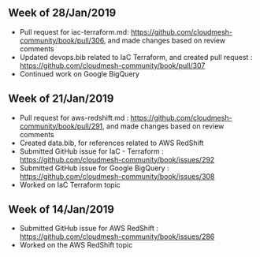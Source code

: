 

## Week of 28/Jan/2019

* Pull request for iac-terraform.md: https://github.com/cloudmesh-community/book/pull/306, and made changes based on review comments
* Updated devops.bib related to IaC Terraform, and created pull request : https://github.com/cloudmesh-community/book/pull/307
* Continued work on Google BigQuery

## Week of 21/Jan/2019

* Pull request for aws-redshift.md : https://github.com/cloudmesh-community/book/pull/291, and made changes based on review comments
* Created data.bib, for references related to AWS RedShift
* Submitted GitHub issue for IaC - Terraform : https://github.com/cloudmesh-community/book/issues/292
* Submitted GitHub issue for Google BigQuery : https://github.com/cloudmesh-community/book/issues/308
* Worked on IaC Terraform topic

## Week of 14/Jan/2019

* Submitted GitHub issue for AWS RedShift : https://github.com/cloudmesh-community/book/issues/286
* Worked on the AWS RedShift topic

